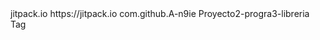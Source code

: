 <repositories>
		<repository>
		    <id>jitpack.io</id>
		    <url>https://jitpack.io</url>
		</repository>
	</repositories>

 <dependency>
	    <groupId>com.github.A-n9ie</groupId>
	    <artifactId>Proyecto2-progra3-libreria</artifactId>
	    <version>Tag</version>
	</dependency>
